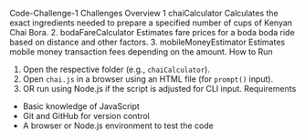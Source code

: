 Code-Challenge-1
Challenges Overview
1 chaiCalculator
Calculates the exact ingredients needed to prepare a specified number of cups of Kenyan Chai Bora.
 2. bodaFareCalculator
Estimates fare prices for a boda boda ride based on distance and other factors. 
 3. mobileMoneyEstimator
Estimates mobile money transaction fees depending on the amount. 
How to Run
1. Open the respective folder (e.g., `chaiCalculator`).
2. Open `chai.js` in a browser using an HTML file (for `prompt()` input).
3. OR run using Node.js if the script is adjusted for CLI input.
 Requirements
- Basic knowledge of JavaScript
- Git and GitHub for version control
- A browser or Node.js environment to test the code


